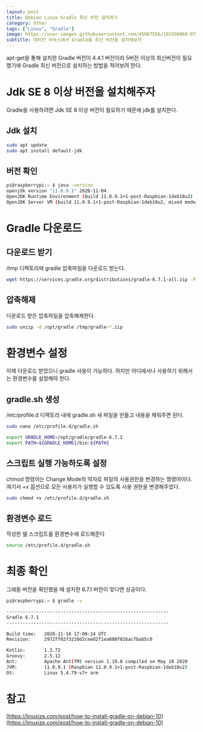 ```yaml
---
layout: post
title: Debian Linux Gradle 최신 버전 설치하기
category: Other
tags: ["Linux", "Gradle"]
image: https://user-images.githubusercontent.com/45007556/103326060-071db480-4a92-11eb-8f14-b63d669bfb96.png
subtitle: 데비안 리눅스에서 Gradle을 최신 버전을 설치해보자
---
```


apt-get을 통해 설치한 Gradle 버전이 4.4.1 버전이라 5버전 이상의 최신버전이 필요했기에 Gradle 최신 버전으로 설치하는 방법을 적어보려 한다.

# Jdk SE 8 이상 버전을 설치해주자

Gradle을 사용하려면 Jdk SE 8 이상 버전이 필요하기 때문에 jdk를 설치한다.

## Jdk 설치

```bash
sudo apt update
sudo apt install default-jdk
```

## 버전 확인

```bash
pi@raspberrypi:~ $ java -version
openjdk version "11.0.9.1" 2020-11-04
OpenJDK Runtime Environment (build 11.0.9.1+1-post-Raspbian-1deb10u2)
OpenJDK Server VM (build 11.0.9.1+1-post-Raspbian-1deb10u2, mixed mode)
```

# Gradle 다운로드

## 다운로드 받기

/tmp 디렉토리에 gradle 압축파일을 다운로드 받는다.

```bash
wget https://services.gradle.org/distributions/gradle-6.7.1-all.zip -P /tmp
```

## 압축해제

다운로드 받은 압축파일을 압축해제한다.

```bash
sudo unzip -d /opt/gradle /tmp/gradle-*.zip
```

# 환경변수 설정

이제 다운로드 받았으니 gradle 사용이 가능하다. 하지만 어디에서나 사용하기 위해서는 환경변수를 설정해야 한다.

## gradle.sh 생성

/etc/profile.d 디렉토리 내에 gradle.sh 새 파일을 만들고 내용을 채워주면 된다.

```bash
sudo nano /etc/profile.d/gradle.sh
```

```sh
export GRADLE_HOME=/opt/gradle/gradle-6.7.1
export PATH=${GRADLE_HOME}/bin:${PATH}
```

## 스크립트 실행 가능하도록 설정

chmod 명령어는 Change Mode의 약자로 파일의 사용권한을 변경하는 명령어이다. 여기서 +x 옵션으로 모든 사용자가 실행할 수 있도록 사용 권한을 변경해주었다.

```bash
sudo chmod +x /etc/profile.d/gradle.sh
```

## 환경변수 로드

작성한 쉘 스크립트를 환경변수에 로드해준다

```bash
source /etc/profile.d/gradle.sh
```

# 최종 확인

그래들 버전을 확인했을 때 설치한 6.7.1 버전이 맞다면 성공이다.

```bash
pi@raspberrypi:~ $ gradle -v

------------------------------------------------------------
Gradle 6.7.1
------------------------------------------------------------

Build time:   2020-11-16 17:09:24 UTC
Revision:     2972ff02f3210d2ceed2f1ea880f026acfbab5c0

Kotlin:       1.3.72
Groovy:       2.5.12
Ant:          Apache Ant(TM) version 1.10.8 compiled on May 10 2020
JVM:          11.0.9.1 (Raspbian 11.0.9.1+1-post-Raspbian-1deb10u2)
OS:           Linux 5.4.79-v7+ arm
```

# 참고

[https://linuxize.com/post/how-to-install-gradle-on-debian-10](https://linuxize.com/post/how-to-install-gradle-on-debian-10)
